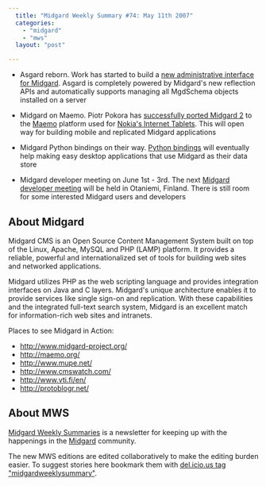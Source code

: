```yaml
---
  title: "Midgard Weekly Summary #74: May 11th 2007"
  categories: 
    - "midgard"
    - "mws"
  layout: "post"

---
```

* Asgard reborn. Work has started to build a [new administrative interface for Midgard][9]. Asgard is completely powered by Midgard's new reflection APIs and automatically supports managing all MgdSchema objects installed on a server

* Midgard on Maemo. Piotr Pokora has [successfully ported Midgard 2][5] to the [Maemo][6] platform used for [Nokia's Internet Tablets][7]. This will open way for building mobile and replicated Midgard applications

* Midgard Python bindings on their way. [Python bindings][8] will eventually help making easy desktop applications that use Midgard as their data store

* Midgard developer meeting on June 1st - 3rd. The next [Midgard developer meeting][4] will be held in Otaniemi, Finland. There is still room for some interested Midgard users and developers

About Midgard
-------------

Midgard CMS is an Open Source Content Management System built on top of the Linux, Apache, MySQL and PHP (LAMP) platform. It provides a reliable, powerful and internationalized set of tools for building web sites and networked applications.

Midgard utilizes PHP as the web scripting language and provides integration interfaces on Java and C layers. Midgard's unique architecture enables it to provide services like single sign-on and replication. With these capabilities and the integrated full-text search system, Midgard is an excellent match for information-rich web sites and intranets.

Places to see Midgard in Action:

* <http://www.midgard-project.org/>
* <http://maemo.org/>
* <http://www.mupe.net/>
* <http://www.cmswatch.com/>
* <http://www.vti.fi/en/>
* <http://protoblogr.net/>

About MWS
---------

[Midgard Weekly Summaries][1] is a newsletter for keeping up with the happenings in the [Midgard][3] community.

The new MWS editions are edited collaboratively to make the editing burden easier. To suggest stories here bookmark them with [del.icio.us tag "midgardweeklysummary"][2].

[1]: http://www.midgard-project.org/updates/mws/
[2]: http://del.icio.us/tag/midgardweeklysummary
[3]: http://www.midgard-project.org/
[4]: http://www.midgard-project.org/community/events/midgard_developer_meeting.html
[5]: http://www.nemein.com/people/piotras/view/1178011811.html
[6]: http://maemo.org/
[7]: http://www.nokiausa.com/internettablet
[8]: http://www.nemein.com/people/piotras/view/1178275038.html
[9]: http://bergie.iki.fi/blog/building_a_new_admin_interface_for_midgard/
